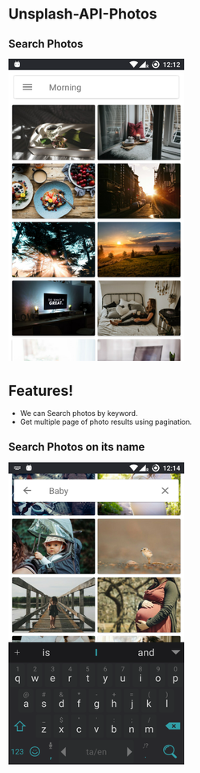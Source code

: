 # Unsplash-API-Photos

## Search Photos

<img src="https://github.com/karthisammannan/Unsplash-API-Photos/blob/master/Screens/Screenshot_20180328-001237.png" width="350" height="600">

# Features!

  - We can Search photos by keyword.
  - Get multiple page of photo results using pagination.
  
## Search Photos on its name
<img src="https://github.com/karthisammannan/Unsplash-API-Photos/blob/master/Screens/Screenshot_20180328-001428.png" width="350" height="600">


